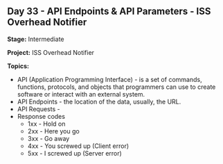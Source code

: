 ## Day 33 - API Endpoints & API Parameters - ISS Overhead Notifier

**Stage:** Intermediate

**Project:** ISS Overhead Notifier

**Topics:**
* API (Application Programming Interface) - is a set of commands, functions, protocols, and objects that programmers can
use to create software or interact with an external system.
* API Endpoints - the location of the data, usually, the URL.
* API Requests - 
* Response codes
  - 1xx - Hold on
  - 2xx - Here you go
  - 3xx - Go away
  - 4xx - You screwed up (Client error)
  - 5xx - I screwed up (Server error)
